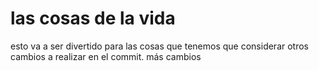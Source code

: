 # las cosas de la vida 
esto va a ser divertido
para las cosas que tenemos que considerar 
otros cambios a realizar en el commit. 
más cambios 